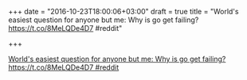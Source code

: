 +++
date = "2016-10-23T18:00:06+03:00"
draft = true
title = "World's easiest question for anyone but me: Why is go get  failing? https://t.co/8MeLQDe4D7 #reddit"

+++

<p><a href="https://t.co/se0uluySWu">World's easiest question for anyone but me: Why is go get  failing? https://t.co/8MeLQDe4D7 #reddit</a></p>
